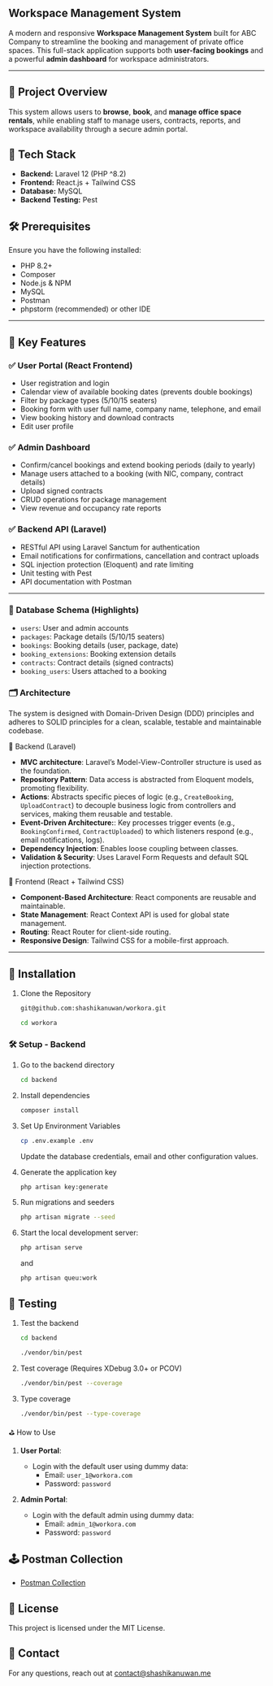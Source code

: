 ## Workspace Management System

A modern and responsive **Workspace Management System** built for ABC Company to streamline the booking and management of private office spaces. This full-stack application supports both **user-facing bookings** and a powerful **admin dashboard** for workspace administrators.

---

## 🚀 Project Overview

This system allows users to **browse**, **book**, and **manage office space rentals**, while enabling staff to manage users, contracts, reports, and workspace availability through a secure admin portal.

## 🧩 Tech Stack

- **Backend:** Laravel 12 (PHP ^8.2)
- **Frontend:** React.js + Tailwind CSS
- **Database:** MySQL
- **Backend Testing:** Pest

## 🛠️ Prerequisites

Ensure you have the following installed:
- PHP 8.2+
- Composer
- Node.js & NPM
- MySQL
- Postman
- phpstorm (recommended) or other IDE

---

## 🔑 Key Features

### ✅ User Portal (React Frontend)
- User registration and login
- Calendar view of available booking dates (prevents double bookings)
- Filter by package types (5/10/15 seaters)
- Booking form with user full name, company name, telephone, and email
- View booking history and download contracts
- Edit user profile

### ✅ Admin Dashboard
- Confirm/cancel bookings and extend booking periods (daily to yearly)
- Manage users attached to a booking (with NIC, company, contract details)
- Upload signed contracts
- CRUD operations for package management
- View revenue and occupancy rate reports

### ✅ Backend API (Laravel)
- RESTful API using Laravel Sanctum for authentication
- Email notifications for confirmations, cancellation and contract uploads
- SQL injection protection (Eloquent) and rate limiting
- Unit testing with Pest
- API documentation with Postman

---

### 🧱 Database Schema (Highlights)

- `users`: User and admin accounts
- `packages`: Package details (5/10/15 seaters)
- `bookings`: Booking details (user, package, date)
- `booking_extensions`: Booking extension details
- `contracts`: Contract details (signed contracts)
- `booking_users`: Users attached to a booking

### 🗂️ Architecture

The system is designed with Domain-Driven Design (DDD) principles and adheres to SOLID principles for a clean, scalable, testable and maintainable codebase.

🧠 Backend (Laravel)
- **MVC architecture**: Laravel’s Model-View-Controller structure is used as the foundation.
- **Repository Pattern**: Data access is abstracted from Eloquent models, promoting flexibility.
- **Actions**: Abstracts specific pieces of logic (e.g., `CreateBooking`, `UploadContract`) to decouple business logic from controllers and services, making them reusable and testable.
- **Event-Driven Architecture:**: Key processes trigger events (e.g., `BookingConfirmed`, `ContractUploaded`) to which listeners respond (e.g., email notifications, logs).
- **Dependency Injection**: Enables loose coupling between classes.
- **Validation & Security**: Uses Laravel Form Requests and default SQL injection protections.

🎨 Frontend (React + Tailwind CSS)
- **Component-Based Architecture**: React components are reusable and maintainable.
- **State Management**: React Context API is used for global state management.
- **Routing**: React Router for client-side routing.
- **Responsive Design**: Tailwind CSS for a mobile-first approach.

---

## 🔧 Installation

1. Clone the Repository

    ```bash
    git@github.com:shashikanuwan/workora.git
    ```
    ```bash
   cd workora
    ```

### 🛠️ Setup - Backend

1. Go to the backend directory

    ```bash
   cd backend
    ```
2. Install dependencies

    ```bash
   composer install
   ```
   
3. Set Up Environment Variables

    ```bash
   cp .env.example .env
   ```
   Update the database credentials, email and other configuration values.

4. Generate the application key

    ```bash
   php artisan key:generate
    ```

5. Run migrations and seeders

    ```bash
    php artisan migrate --seed
    ```

6. Start the local development server:

    ```bash
    php artisan serve
    ```
   and
    ```bash
   php artisan queu:work
   ```

## 📝 Testing

1. Test the backend
    ```bash
   cd backend
    ```

    ```bash
    ./vendor/bin/pest
    ```
2. Test coverage (Requires XDebug 3.0+ or PCOV)
    ```bash
    ./vendor/bin/pest --coverage
    ```
3. Type coverage
    ```bash
    ./vendor/bin/pest --type-coverage
    ```

⛳️ How to Use
1. **User Portal**:
   * Login with the default user using dummy data:
     - Email: `user_1@workora.com`
     - Password: `password`

2. **Admin Portal**:
    * Login with the default admin using dummy data:
      * Email: `admin_1@workora.com`
      * Password: `password`

## 🕹 Postman Collection

- [Postman Collection](https://www.postman.com/navigation-physicist-45077490/workspace/public/collection/13953611-242c69d9-4424-4155-bc01-77adce1cafcb?action=share&creator=13953611&active-environment=13953611-98185e2a-b805-4f3b-a0b7-7bbe69b8ca3b)

## 📜 License
This project is licensed under the MIT License.

## 📩 Contact
For any questions, reach out at [contact@shashikanuwan.me](mailto:contact@shashikanuwan.me)